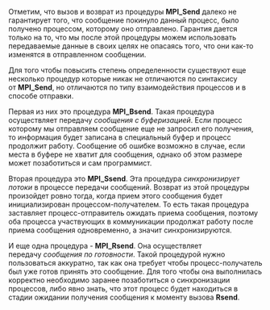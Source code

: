 Отметим, что вызов и возврат из процедуры **MPI_Send** далеко не гарантирует того, что сообщение покинуло данный процесс, было получено процессом, которому оно отправлено. Гарантия дается только на то, что мы после этой процедуры можем использовать передаваемые данные в своих целях не опасаясь того, что они как-то изменятся в отправленном сообщении.

Для того чтобы повысить степень определенности существуют еще несколько процедур которые никак не отличаются по синтаксису от **MPI_Send**, но отличаются по типу взаимодействия процессов и в способе отправки.

Первая из них это процедура **MPI_Bsend**. Такая процедура осуществляет передачу _сообщения с буферизацией_. Если процесс которому мы отправляем сообщение еще не запросил его получения, то информация будет записана в специальный буфер и процесс продолжит работу. Сообщение об ошибке возможно в случае, если места в буфере не хватит для сообщения, однако об этом размере может позаботиться и сам программист.

Вторая процедура это **MPI_Ssend**. Эта процедура _синхронизирует потоки_ в процессе передачи сообщений. Возврат из этой процедуры произойдет ровно тогда, когда прием этого сообщения будет инициализирован процессом-получателем. То есть такая процедура заставляет процесс-отправитель ожидать приема сообщения, поэтому оба процесса участвующих в коммуникации продолжат работу после приема сообщения одновременно, а значит синхронизируются.

И еще одна процедура - **MPI_Rsend**. Она осуществляет передачу _сообщения по готовности_. Такой процедурой нужно пользоваться аккуратно, так как она требует чтобы процесс-получатель был уже готов принять это сообщение. Для того чтобы она выполнилась корректно необходимо заранее позаботиться о синхронизации процессов, либо явно знать, что этот процесс будет находиться в стадии ожидании получения сообщения к моменту вызова **Rsend**.